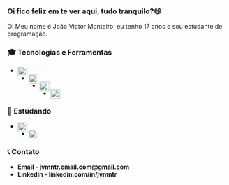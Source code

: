<h3>
  <strong>Oi fico feliz em te ver aqui, tudo tranquilo?</strong>😄
</h3>  

<p>Oi Meu nome é João Victor Monteiro, eu tenho 17 anos e sou estudante de programação. </p>

<h3>
  🎓 Tecnologias e Ferramentas
</h3>
<ul>
  <li><img height="22" width="22" src="https://cdn.jsdelivr.net/npm/simple-icons@v3/icons/visualstudiocode.svg" alt="Visual Studio Code Icon" align="left"/></li>
  <li><img height="22" width="22" src="https://cdn.jsdelivr.net/npm/simple-icons@v3/icons/html5.svg" alt="HTML Icon" align="left"/></li> 
  <li><img height="22" width="22" src="https://cdn.jsdelivr.net/npm/simple-icons@v3/icons/css3.svg" alt="CSS Icon" align="left"/></li>
  <li><img height="22" width="22" src="https://cdn.jsdelivr.net/npm/simple-icons@v3/icons/javascript.svg" alt="Javascript Icon" align="left"/></li>
</ul>

<h3>
  📖 Estudando
</h3>
<ul>
  <li><img height="22" width="22" src="https://cdn.jsdelivr.net/npm/simple-icons@v3/icons/node-dot-js.svg" alt='Node.JS Icon' align="left"/></li>
  <li><img height="22" width="22" src="https://cdn.jsdelivr.net/npm/simple-icons@v3/icons/react.svg" alt='React Icon' align="left"/></li>
</ul>


<h3>
 📞 Contato
</h3>
<ul>
  <li><strong>Email -<strong> jvmntr.email.com@gmail.com</li>
  <li><strong>Linkedin -<strong> linkedin.com/in/jvmntr</li>
<ul>


<!--
**Jvmntr/Jvmntr** is a ✨ _special_ ✨ repository because its `README.md` (this file) appears on your GitHub profile.

Here are some ideas to get you started:

- 🔭 I’m currently working on ...
- 🌱 I’m currently learning ...
- 👯 I’m looking to collaborate on ...
- 🤔 I’m looking for help with ...
- 💬 Ask me about ...
- 📫 How to reach me: ...
- 😄 Pronouns: ...
- ⚡ Fun fact: ...
-->
